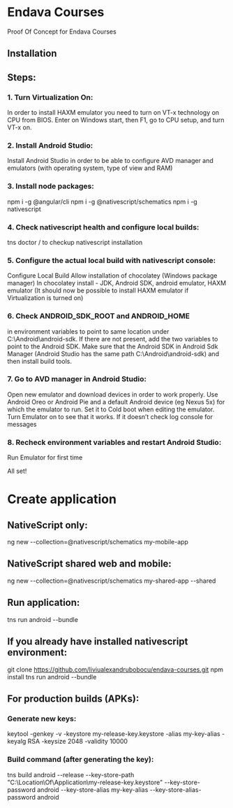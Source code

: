 # Endava Courses
Proof Of Concept for Endava Courses

## Installation

## Steps:

### 1. Turn Virtualization On:
In order to install HAXM emulator you need to turn on VT-x technology on CPU from BIOS. Enter on Windows start, then F1, go to CPU setup, and turn VT-x on. 

### 2. Install Android Studio: 
Install Android Studio in order to be able to configure AVD manager and emulators (with operating system, type of view and RAM)

### 3. Install node packages:

npm i -g @angular/cli
npm i -g @nativescript/schematics
npm i -g nativescript

### 4. Check nativescript health and configure local builds:
tns doctor / to checkup nativescript installation

### 5. Configure the actual local build with nativescript console:
Configure Local Build
Allow installation of chocolatey (Windows package manager) 
In chocolatey install -  JDK, Android SDK, android emulator, HAXM emulator (It should now be possible to install HAXM emulator if Virtualization is turned on)

### 6. Check ANDROID_SDK_ROOT and ANDROID_HOME
in environment variables to point to same location under C:\Android\android-sdk. If there are not present, add the two variables to point to the Android SDK. Make sure that the Android SDK in Android Sdk Manager (Android Studio has the same path C:\Android\android-sdk) and then install build tools. 

### 7. Go to AVD manager in Android Studio:
Open new emulator and download devices in order to work properly. Use Android Oreo or Android Pie and a default Android device (eg Nexus 5x) for which the emulator to run. Set it to Cold boot when editing the emulator.
Turn Emulator on to see that it works.
If it doesn’t check log console for messages

### 8. Recheck environment variables and restart Android Studio:
Run Emulator for first time

All set!

# Create application

## NativeScript only:

ng new --collection=@nativescript/schematics my-mobile-app


## NativeScript shared web and mobile:

ng new --collection=@nativescript/schematics my-shared-app --shared

## Run application: 

tns run android --bundle

## If you already have installed nativescript environment:

git clone https://github.com/liviualexandrubobocu/endava-courses.git
npm install
tns run android --bundle

## For production builds (APKs):

### Generate new keys:
keytool -genkey -v -keystore my-release-key.keystore -alias my-key-alias -keyalg RSA -keysize 2048 -validity 10000

### Build command (after generating the key): 
tns build android --release --key-store-path "C:\Location\Of\Application\my-release-key.keystore" --key-store-password android --key-store-alias my-key-alias --key-store-alias-password android
